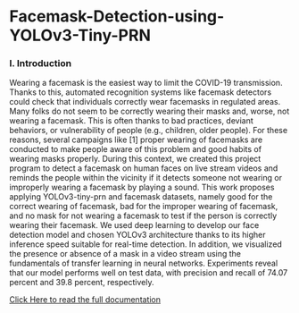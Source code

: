 # Facemask-Detection-using-YOLOv3-Tiny-PRN

### I. Introduction
Wearing a facemask is the easiest way to limit the COVID-19 transmission. Thanks to this, automated recognition systems like facemask detectors could check that individuals correctly wear facemasks in regulated areas. Many folks do not seem to be correctly wearing their masks and, worse, not wearing a facemask. This is often thanks to bad practices, deviant behaviors, or vulnerability of people (e.g., children, older people). For these reasons, several campaigns like [1] proper wearing of facemasks are conducted to make people aware of this problem and good habits of wearing masks properly. During this context, we created this project program to detect a facemask on human faces on live stream videos and reminds the people within the vicinity if it detects someone not wearing or improperly wearing a facemask by playing a sound. This work proposes applying YOLOv3-tiny-prn and facemask datasets, namely good for the correct wearing of facemask, bad for the improper wearing of facemask, and no mask for not wearing a facemask to test if the person is correctly wearing their facemask. We used deep learning to develop our face detection model and chosen YOLOv3 architecture thanks to its higher inference speed suitable for real-time detection. In addition, we visualized the presence or absence of a mask in a video stream using the fundamentals of transfer learning in neural networks. Experiments reveal that our model performs well on test data, with precision and recall of 74.07 percent and 39.8 percent, respectively.

[Click Here to read the full documentation](https://www.academia.edu/51005423/Proper_Facemask_Wearing_Detection_and_Reminder_System_using_Yolov3_Tiny_PRN_Architecture)
